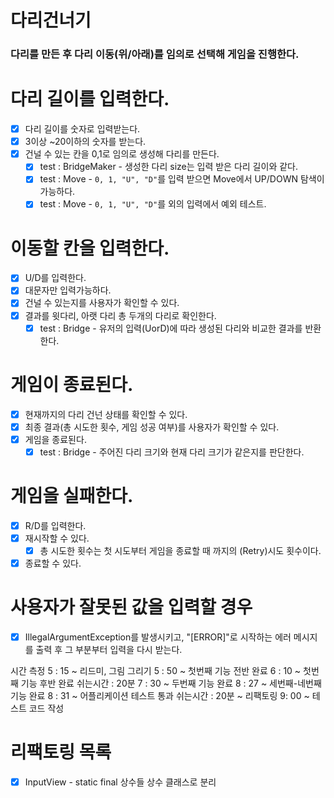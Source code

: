 # 다리건너기
### 다리를 만든 후 다리 이동(위/아래)를 임의로 선택해 게임을 진행한다.

# 다리 길이를 입력한다.
- [x] 다리 길이를 숫자로 입력받는다.
- [x] 3이상 ~20이하의 숫자를 받는다.
- [x] 건널 수 있는 칸을 0,1로 임의로 생성해 다리를 만든다.
  - [x] test : BridgeMaker - 생성한 다리 size는 입력 받은 다리 길이와 같다. 
  - [x] test : Move - `0, 1, "U", "D"`를 입력 받으면 Move에서 UP/DOWN 탐색이 가능하다.
  - [x] test : Move - `0, 1, "U", "D"`를 외의 입력에서 예외 테스트.
# 이동할 칸을 입력한다.
- [x] U/D를 입력한다.
- [x] 대문자만 입력가능하다.
- [x] 건널 수 있는지를 사용자가 확인할 수 있다.
- [x] 결과를 윗다리, 아랫 다리 총 두개의 다리로 확인한다.
  - [x] test : Bridge - 유저의 입력(UorD)에 따라 생성된 다리와 비교한 결과를 반환한다.

# 게임이 종료된다.
- [x] 현재까지의 다리 건넌 상태를 확인할 수 있다. 
- [x] 최종 결과(총 시도한 횟수, 게임 성공 여부)를 사용자가 확인할 수 있다. 
- [x] 게임을 종료된다.
  - [x] test : Bridge - 주어진 다리 크기와 현재 다리 크기가 같은지를 판단한다.
# 게임을 실패한다.
- [x] R/D를 입력한다.
- [x] 재시작할 수 있다.
  - [x] 총 시도한 횟수는 첫 시도부터 게임을 종료할 때 까지의 (Retry)시도 횟수이다.
- [x] 종료할 수 있다.
# 사용자가 잘못된 값을 입력할 경우 
- [x] IllegalArgumentException를 발생시키고, "[ERROR]"로 시작하는 에러 메시지를 출력 후 그 부분부터 입력을 다시 받는다.

시간 측정
5 : 15 ~ 리드미, 그림 그리기
5 : 50 ~ 첫번째 기능 전반 완료
6 : 10 ~ 첫번째 기능 후반 완료
쉬는시간 : 20분
7 : 30 ~ 두번째 기능 완료
8 : 27 ~ 세번째-네번째 기능 완료
8 : 31 ~ 어플리케이션 테스트 통과
쉬는시간 : 20분
~ 리팩토링
9: 00 ~ 테스트 코드 작성

# 리팩토링 목록
- [x] InputView - static final 상수들 상수 클래스로 분리